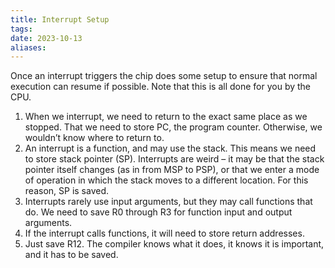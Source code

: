 ```yaml
---
title: Interrupt Setup
tags: 
date: 2023-10-13
aliases:
---
```

Once an interrupt triggers the chip does some setup to ensure that normal execution can resume if possible. Note that this is all done for you by the CPU.

1. When we interrupt, we need to return to the exact same place as we stopped. That we need to store PC, the program counter. Otherwise, we wouldn’t know where to return to. 
2. An interrupt is a function, and may use the stack. This means we need to store stack pointer (SP). Interrupts are weird – it may be that the stack pointer itself changes (as in from MSP to PSP), or that we enter a mode of operation in which the stack moves to a different location. For this reason, SP is saved. 
3. Interrupts rarely use input arguments, but they may call functions that do. We need to save R0 through R3 for function input and output arguments. 
4. If the interrupt calls functions, it will need to store return addresses.
5. Just save R12. The compiler knows what it does, it knows it is important, and it has to be saved.